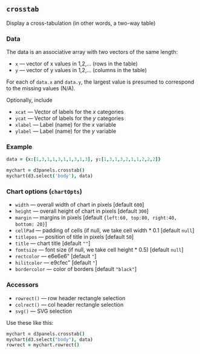 ## `crosstab`

Display a cross-tabulation (in other words, a two-way table)

### Data

The data is an associative array with two vectors of the same length:
- `x` &mdash; vector of x values in 1,2,... (rows in the table)
- `y` &mdash; vector of y values in 1,2,... (columns in the table)

For each of `data.x` and `data.y`, the largest value is presumed to
correspond to the missing values (N/A).

Optionally, include
- `xcat` &mdash; Vector of labels for the _x_ categories
- `ycat` &mdash; Vector of labels for the _y_ categories
- `xlabel` &mdash; Label (name) for the _x_ variable
- `ylabel` &mdash; Label (name) for the _y_ variable

### Example

```coffeescript
data = {x:[1,3,1,1,3,1,1,3,1,3], y:[1,3,1,3,2,1,1,2,2,2]}

mychart = d3panels.crosstab()
mychart(d3.select('body'), data)
```

### Chart options (`chartOpts`)

- `width` &mdash; overall width of chart in pixels \[default `600`\]
- `height` &mdash; overall height of chart in pixels \[default `300`\]
- `margin` &mdash; margins in pixels \[default `{left:60, top:80, right:40, bottom: 20}`\]
- `cellPad` &mdash; padding of cells (if null, we take cell width * 0.1 \[default `null`\]
- `titlepos` &mdash; position of title in pixels \[default `50`\]
- `title` &mdash; chart title \[default `""`\]
- `fontsize` &mdash; font size (if null, we take cell height * 0.5) \[default `null`\]
- `rectcolor` &mdash; e6e6e6" \[default `"`\]
- `hilitcolor` &mdash; e9cfec" \[default `"`\]
- `bordercolor` &mdash; color of borders \[default `"black"`\]


### Accessors

- `rowrect()` &mdash; row header rectangle selection
- `colrect()` &mdash; col header rectangle selection
- `svg()` &mdash; SVG selection

Use these like this:

```coffeescript
mychart = d3panels.crosstab()
mychart(d3.select("body"), data)
rowrect = mychart.rowrect()
```

